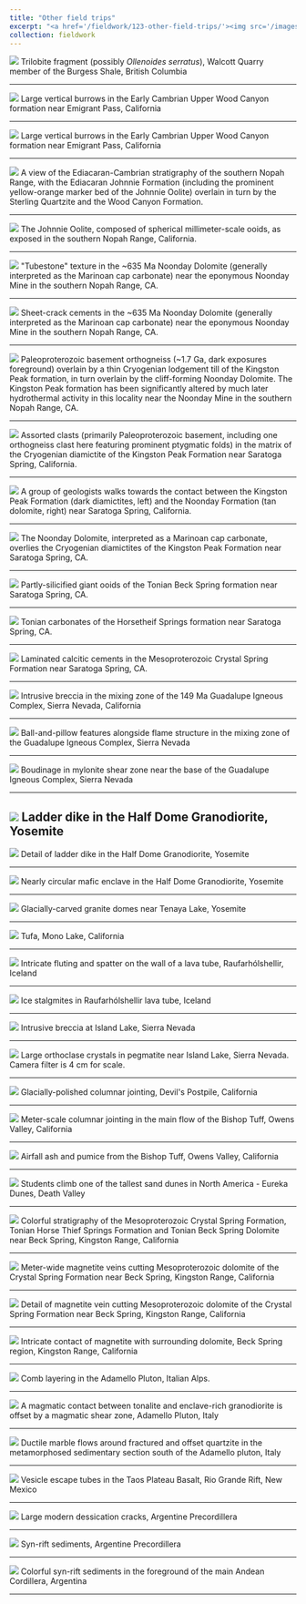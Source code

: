 ```yaml
---
title: "Other field trips"
excerpt: "<a href='/fieldwork/123-other-field-trips/'><img src='/images/etc/WalkerPanorama1.jpg'></a>"
collection: fieldwork
---
```

<a href='/images/etc/Burgess1.jpg'><img src='/images/etc/Burgess1.jpg'></a>
Trilobite fragment (possibly <i>Ollenoides serratus</i>), Walcott Quarry member of the Burgess Shale, British Columbia

---

<a href='/images/etc/WoodCanyonBurrows1.jpg'><img src='/images/etc/WoodCanyonBurrows1.jpg'></a>
Large vertical burrows in the Early Cambrian Upper Wood Canyon formation near Emigrant Pass, California

---

<a href='/images/etc/WoodCanyonBurrows2.jpg'><img src='/images/etc/WoodCanyonBurrows2.jpg'></a>
Large vertical burrows in the Early Cambrian Upper Wood Canyon formation near Emigrant Pass, California

---

<a href='/images/etc/JohnnieSterlingWoodCanyon.jpg'><img src='/images/etc/JohnnieSterlingWoodCanyon.jpg'></a>
A view of the Ediacaran-Cambrian stratigraphy of the southern Nopah Range, with the Ediacaran Johnnie Formation (including the prominent yellow-orange marker bed of the Johnnie Oolite) overlain in turn by the Sterling Quartzite and the Wood Canyon Formation.

---

<a href='/images/etc/JohnnieOolite.jpg'><img src='/images/etc/JohnnieOolite.jpg'></a>
The Johnnie Oolite, composed of spherical millimeter-scale ooids, as exposed in the southern Nopah Range, California.

---

<a href='/images/etc/NoondayTubestone.jpg'><img src='/images/etc/NoondayTubestone.jpg'></a>
"Tubestone" texture in the ~635 Ma Noonday Dolomite (generally interpreted as the Marinoan cap carbonate) near the eponymous Noonday Mine in the southern Nopah Range, CA.

---

<a href='/images/etc/NoondaySheetcracks.jpg'><img src='/images/etc/NoondaySheetcracks.jpg'></a>
Sheet-crack cements in the ~635 Ma Noonday Dolomite (generally interpreted as the Marinoan cap carbonate) near the eponymous Noonday Mine in the southern Nopah Range, CA.

---

<a href='/images/etc/NoondayKingstonBasementContact.jpg'><img src='/images/etc/NoondayKingstonBasementContact.jpg'></a>
Paleoproterozoic basement orthogneiss (~1.7 Ga, dark exposures foreground) overlain by a thin Cryogenian lodgement till of the Kingston Peak formation, in turn overlain by the cliff-forming Noonday Dolomite. The Kingston Peak formation has been significantly altered by much later hydrothermal activity in this locality near the Noonday Mine in the southern Nopah Range, CA.

---

<a href='/images/etc/KingstonPeakDiamictite.jpg'><img src='/images/etc/KingstonPeakDiamictite.jpg'></a>
Assorted clasts (primarily Paleoproterozoic basement, including one orthogneiss clast here featuring prominent ptygmatic folds) in the matrix of the Cryogenian diamictite of the Kingston Peak Formation near Saratoga Spring, California.

---

<a href='/images/etc/KingstonNoondayContact1.jpg'><img src='/images/etc/KingstonNoondayContact1.jpg'></a>
A group of geologists walks towards the contact between the Kingston Peak Formation (dark diamictites, left) and the Noonday Formation (tan dolomite, right) near Saratoga Spring, California.  

---

<a href='/images/etc/KingstonNoondayContact2.jpg'><img src='/images/etc/KingstonNoondayContact2.jpg'></a>
The Noonday Dolomite, interpreted as a Marinoan cap carbonate, overlies the Cryogenian diamictites of the Kingston Peak Formation near Saratoga Spring, CA.

---

<a href='/images/etc/BeckSpringOoids.jpg'><img src='/images/etc/BeckSpringOoids.jpg'></a>
Partly-silicified giant ooids of the Tonian Beck Spring formation near Saratoga Spring, CA.

---

<a href='/images/etc/HorsetheifSpringsExposure.jpg'><img src='/images/etc/HorsetheifSpringsExposure.jpg'></a>
Tonian carbonates of the Horsetheif Springs formation near Saratoga Spring, CA.

---

<a href='/images/etc/CrystalSpringCements.jpg'><img src='/images/etc/CrystalSpringCements.jpg'></a>
Laminated calcitic cements in the Mesoproterozoic Crystal Spring Formation near Saratoga Spring, CA.

---

<a href='/images/etc/GICBreccia1.jpg'><img src='/images/etc/GICBreccia1.jpg'></a>
Intrusive breccia in the mixing zone of the 149 Ma Guadalupe Igneous Complex, Sierra Nevada, California

---

<a href='/images/etc/GICFlameStructure1.jpg'><img src='/images/etc/GICFlameStructure1.jpg'></a>
Ball-and-pillow features alongside flame structure in the mixing zone of the Guadalupe Igneous Complex, Sierra Nevada

---

<a href='/images/etc/GICMylonite1.jpg'><img src='/images/etc/GICMylonite1.jpg'></a>
Boudinage in mylonite shear zone near the base of the Guadalupe Igneous Complex, Sierra Nevada

---

<a href='/images/etc/TuolumneLadderDike1.jpg'><img src='/images/etc/TuolumneLadderDike1.jpg'></a>
Ladder dike in the Half Dome Granodiorite, Yosemite
---

<a href='/images/etc/TuolumneLadderDike2.jpg'><img src='/images/etc/TuolumneLadderDike2.jpg'></a>
Detail of ladder dike in the Half Dome Granodiorite, Yosemite

---

<a href='/images/etc/TuolumneMaficInclusion1.jpg'><img src='/images/etc/TuolumneMaficInclusion1.jpg'></a>
Nearly circular mafic enclave in the Half Dome Granodiorite, Yosemite

---

<a href='/images/etc/TuolumneGlacialDomes1.jpg'><img src='/images/etc/TuolumneGlacialDomes1.jpg'></a>
Glacially-carved granite domes near Tenaya Lake, Yosemite

---

<a href='/images/etc/MonoLakeTufa1.jpg'><img src='/images/etc/MonoLakeTufa1.jpg'></a>
Tufa, Mono Lake, California

---

<a href='/images/etc/IcelandLavaTube1.jpg'><img src='/images/etc/IcelandLavaTube1.jpg'></a>
Intricate fluting and spatter on the wall of a lava tube, Raufarhólshellir, Iceland

---

<a href='/images/etc/IcelandLavaTube2.jpg'><img src='/images/etc/IcelandLavaTube2.jpg'></a>
Ice stalgmites in Raufarhólshellir lava tube, Iceland

---

<a href='/images/etc/IslandLakeBreccia1.jpg'><img src='/images/etc/IslandLakeBreccia1.jpg'></a>
Intrusive breccia at Island Lake, Sierra Nevada

---

<a href='/images/etc/IslandLakeOrthoclase1.jpg'><img src='/images/etc/IslandLakeOrthoclase1.jpg'></a>
Large orthoclase crystals in pegmatite near Island Lake, Sierra Nevada. Camera filter is 4 cm for scale.

---

<a href='/images/etc/DevilsPostpile1.jpg'><img src='/images/etc/DevilsPostpile1.jpg'></a>
Glacially-polished columnar jointing, Devil's Postpile, California

---

<a href='/images/etc/BishopTuffColumns1.jpg'><img src='/images/etc/BishopTuffColumns1.jpg'></a>
Meter-scale columnar jointing in the main flow of the Bishop Tuff, Owens Valley, California

---

<a href='/images/etc/BishopTuffAirfall1.jpg'><img src='/images/etc/BishopTuffAirfall1.jpg'></a>
Airfall ash and pumice from the Bishop Tuff, Owens Valley, California

---

<a href='/images/etc/EurekaDunes1.jpg'><img src='/images/etc/EurekaDunes1.jpg'></a>
Students climb one of the tallest sand dunes in North America - Eureka Dunes, Death Valley

---

<a href='/images/etc/KingstonPeakStrat1.jpg'><img src='/images/etc/KingstonPeakStrat1.jpg'></a>
Colorful stratigraphy of the Mesoproterozoic Crystal Spring Formation, Tonian Horse Thief Springs Formation and Tonian Beck Spring Dolomite near Beck Spring, Kingston Range, California

---

<a href='/images/etc/KingstonPeakMagnetite1.jpg'><img src='/images/etc/KingstonPeakMagnetite1.jpg'></a>
Meter-wide magnetite veins cutting Mesoproterozoic dolomite of the Crystal Spring Formation near Beck Spring, Kingston Range, California

---

<a href='/images/etc/KingstonPeakMagnetite2.jpg'><img src='/images/etc/KingstonPeakMagnetite2.jpg'></a>
Detail of magnetite vein cutting Mesoproterozoic dolomite of the Crystal Spring Formation near Beck Spring, Kingston Range, California

---

<a href='/images/etc/KingstonPeakMagnetite3.jpg'><img src='/images/etc/KingstonPeakMagnetite3.jpg'></a>
Intricate contact of magnetite with surrounding dolomite, Beck Spring region, Kingston Range, California

---

<a href='/images/etc/AdamelloCombLayering1.jpg'><img src='/images/etc/AdamelloCombLayering1.jpg'></a>
Comb layering in the Adamello Pluton, Italian Alps.

---

<a href='/images/etc/AdamelloContact1.jpg'><img src='/images/etc/AdamelloContact1.jpg'></a>
A magmatic contact between tonalite and enclave-rich granodiorite is offset by a magmatic shear zone, Adamello Pluton, Italy

---

<a href='/images/etc/AdamelloMarble1.jpg'><img src='/images/etc/AdamelloMarble1.jpg'></a>
Ductile marble flows around fractured and offset quartzite in the metamorphosed sedimentary section south of the Adamello pluton, Italy

---

<a href='/images/etc/TaosBasaltVesicle1.jpg'><img src='/images/etc/TaosBasaltVesicle1.jpg'></a>
Vesicle escape tubes in the Taos Plateau Basalt, Rio Grande Rift, New Mexico

---

<a href='/images/etc/PrecordilleraMudcracks1.jpg'><img src='/images/etc/PrecordilleraMudcracks1.jpg'></a>
Large modern dessication cracks, Argentine Precordillera

---

<a href='/images/etc/PrecordilleraSynrift1.jpg'><img src='/images/etc/PrecordilleraSynrift1.jpg'></a>
Syn-rift sediments, Argentine Precordillera

---

<a href='/images/etc/PrecordilleraSynrift2.jpg'><img src='/images/etc/PrecordilleraSynrift2.jpg'></a>
Colorful syn-rift sediments in the foreground of the main Andean Cordillera, Argentina

---
